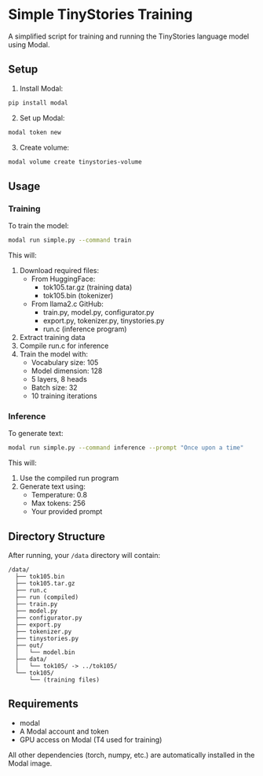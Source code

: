# Simple TinyStories Training

A simplified script for training and running the TinyStories language model using Modal.

## Setup

1. Install Modal:
```bash
pip install modal
```

2. Set up Modal:
```bash
modal token new
```

3. Create volume:
```bash
modal volume create tinystories-volume
```

## Usage

### Training
To train the model:
```bash
modal run simple.py --command train
```

This will:
1. Download required files:
   - From HuggingFace:
     - tok105.tar.gz (training data)
     - tok105.bin (tokenizer)
   - From llama2.c GitHub:
     - train.py, model.py, configurator.py
     - export.py, tokenizer.py, tinystories.py
     - run.c (inference program)
2. Extract training data
3. Compile run.c for inference
4. Train the model with:
   - Vocabulary size: 105
   - Model dimension: 128
   - 5 layers, 8 heads
   - Batch size: 32
   - 10 training iterations

### Inference
To generate text:
```bash
modal run simple.py --command inference --prompt "Once upon a time"
```

This will:
1. Use the compiled run program
2. Generate text using:
   - Temperature: 0.8
   - Max tokens: 256
   - Your provided prompt

## Directory Structure

After running, your `/data` directory will contain:
```
/data/
  ├── tok105.bin
  ├── tok105.tar.gz
  ├── run.c
  ├── run (compiled)
  ├── train.py
  ├── model.py
  ├── configurator.py
  ├── export.py
  ├── tokenizer.py
  ├── tinystories.py
  ├── out/
  │   └── model.bin
  ├── data/
  │   └── tok105/ -> ../tok105/
  └── tok105/
      └── (training files)
```

## Requirements
- modal
- A Modal account and token
- GPU access on Modal (T4 used for training)

All other dependencies (torch, numpy, etc.) are automatically installed in the Modal image. 